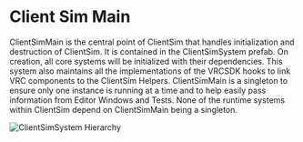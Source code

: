 # Client Sim Main

ClientSimMain is the central point of ClientSim that handles initialization and destruction of ClientSim. It is contained in the ClientSimSystem prefab. On creation, all core systems will be initialized with their dependencies. This system also maintains all the implementations of the VRCSDK hooks to link VRC components to the ClientSim Helpers. ClientSimMain is a singleton to ensure only one instance is running at a time and to help easily pass information from Editor Windows and Tests. None of the runtime systems within ClientSim depend on ClientSimMain being a singleton.

![ClientSimSystem Hierarchy](/images/client-sim-main-hierarchy.png)